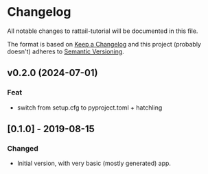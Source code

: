 
# Changelog
All notable changes to rattail-tutorial will be documented in this file.

The format is based on [Keep a Changelog](http://keepachangelog.com/en/1.0.0/)
and this project (probably doesn't) adheres to [Semantic Versioning](http://semver.org/spec/v2.0.0.html).

## v0.2.0 (2024-07-01)

### Feat

- switch from setup.cfg to pyproject.toml + hatchling

## [0.1.0] - 2019-08-15
### Changed
- Initial version, with very basic (mostly generated) app.
